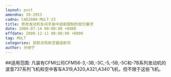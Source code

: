 ```yaml
---
layout: post
amendno: 39-2953
cadno: CAD2000-MULT-23
title: 修改发动机车间手册中适航限制的部分要求
date: 2000-07-14 00:00:00 +0800
effdate: 2000-12-11 00:00:00 +0800
tag: MULT
categories: 民航总局航空器适航司
author: 孙晓宁
---
```


##适用范围:
凡装有CFMI公司CFM56-3,-3B,-3C,-5,-5B,-5C和-7B系列发动机的波音737系列飞机和空中客车A319,A320,A321,A340飞机，但不限于这些飞机。

